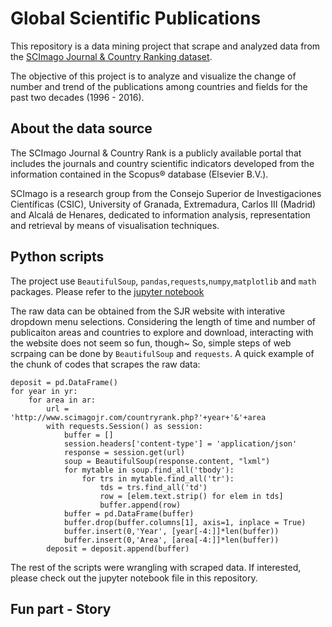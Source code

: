 # Global Scientific Publications
This repository is a data mining project that scrape and analyzed data from the [SCImago Journal & Country Ranking dataset](http://www.scimagojr.com/countryrank.php).

The objective of this project is to analyze and visualize the change of number and trend of the publications among countries and fields for the past two decades (1996 - 2016).

## About the data source
The SCImago Journal & Country Rank is a publicly available portal that includes the journals and country scientific indicators developed from the information contained in the Scopus® database (Elsevier B.V.). 

SCImago is a research group from the Consejo Superior de Investigaciones Científicas (CSIC), University of Granada, Extremadura, Carlos III (Madrid) and Alcalá de Henares, dedicated to information analysis, representation and retrieval by means of visualisation techniques.

## Python scripts
The project use `BeautifulSoup`, `pandas`,`requests`,`numpy`,`matplotlib` and `math` packages. Please refer to the [jupyter notebook](/DataMining_visualization.ipynb)

The raw data can be obtained from the SJR website with interative dropdown menu selections. Considering the length of time and number of publicaiton areas and countries to explore and download, interacting with the website does not seem so fun, though~ So, simple steps of web scrpaing can be done by `BeautifulSoup` and `requests`. A quick example of the chunk of codes that scrapes the raw data:

```
deposit = pd.DataFrame()
for year in yr:
    for area in ar:
        url = 'http://www.scimagojr.com/countryrank.php?'+year+'&'+area
        with requests.Session() as session:
            buffer = []
            session.headers['content-type'] = 'application/json'
            response = session.get(url)
            soup = BeautifulSoup(response.content, "lxml")
            for mytable in soup.find_all('tbody'):
                for trs in mytable.find_all('tr'):
                    tds = trs.find_all('td')
                    row = [elem.text.strip() for elem in tds]
                    buffer.append(row)
            buffer = pd.DataFrame(buffer)
            buffer.drop(buffer.columns[1], axis=1, inplace = True)
            buffer.insert(0,'Year', [year[-4:]]*len(buffer))
            buffer.insert(0,'Area', [area[-4:]]*len(buffer))
        deposit = deposit.append(buffer)
```
The rest of the scripts were wrangling with scraped data. If interested, please check out the jupyter notebook file in this repository.
## Fun part - Story
